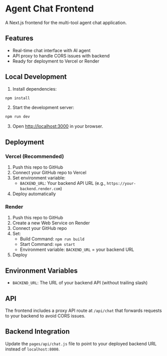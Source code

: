 # Agent Chat Frontend

A Next.js frontend for the multi-tool agent chat application.

## Features

- Real-time chat interface with AI agent
- API proxy to handle CORS issues with backend
- Ready for deployment to Vercel or Render

## Local Development

1. Install dependencies:
```bash
npm install
```

2. Start the development server:
```bash
npm run dev
```

3. Open [http://localhost:3000](http://localhost:3000) in your browser.

## Deployment

### Vercel (Recommended)

1. Push this repo to GitHub
2. Connect your GitHub repo to Vercel
3. Set environment variable:
   - `BACKEND_URL`: Your backend API URL (e.g., `https://your-backend.render.com`)
4. Deploy automatically

### Render

1. Push this repo to GitHub
2. Create a new Web Service on Render
3. Connect your GitHub repo
4. Set:
   - Build Command: `npm run build`
   - Start Command: `npm start`
   - Environment variable: `BACKEND_URL` = your backend URL
5. Deploy

## Environment Variables

- `BACKEND_URL`: The URL of your backend API (without trailing slash)

## API

The frontend includes a proxy API route at `/api/chat` that forwards requests to your backend to avoid CORS issues.

## Backend Integration

Update the `pages/api/chat.js` file to point to your deployed backend URL instead of `localhost:8000`.
